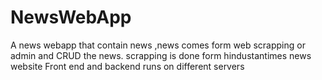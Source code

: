 # NewsWebApp
A news webapp that contain news ,news comes form web scrapping or admin and CRUD the news.
scrapping is done form hindustantimes news website
Front end and backend runs on different servers
